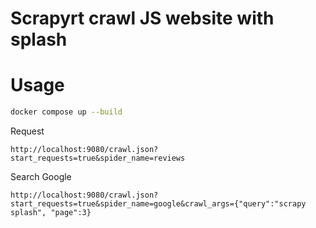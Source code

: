 # Scrapyrt crawl JS website with splash

# Usage
```bash
docker compose up --build
```

Request
```url
http://localhost:9080/crawl.json?start_requests=true&spider_name=reviews
```

Search Google
```url
http://localhost:9080/crawl.json?start_requests=true&spider_name=google&crawl_args={"query":"scrapy splash", "page":3}
```
